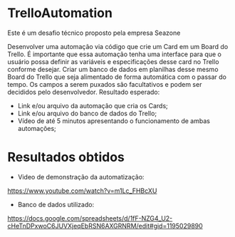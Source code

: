 # TrelloAutomation

Este é um desafio técnico proposto pela empresa Seazone

Desenvolver uma automação via código que crie um Card em um Board do Trello. É
importante que essa automação tenha uma interface para que o usuário possa definir as
variáveis e especificações desse card no Trello conforme desejar.
Criar um banco de dados em planilhas desse mesmo Board do Trello que seja
alimentado de forma automática com o passar do tempo. Os campos a serem puxados são
facultativos e podem ser decididos pelo desenvolvedor.
Resultado esperado:
- Link e/ou arquivo da automação que cria os Cards;
- Link e/ou arquivo do banco de dados do Trello;
- Vídeo de até 5 minutos apresentando o funcionamento de ambas automações;

# Resultados obtidos

- Video de demonstração da automatização:

https://www.youtube.com/watch?v=m1Lc_FHBcXU

- Banco de dados utilizado:

https://docs.google.com/spreadsheets/d/1fF-NZG4_U2-cHeTnDPxwoC6JUVXjeqEbRSN6AXGRNRM/edit#gid=1195029890
